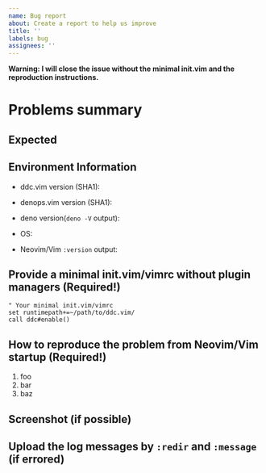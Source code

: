 ```yaml
---
name: Bug report
about: Create a report to help us improve
title: ''
labels: bug
assignees: ''
---
```


**Warning: I will close the issue without the minimal init.vim and the
reproduction instructions.**

# Problems summary

## Expected

## Environment Information

- ddc.vim version (SHA1):

- denops.vim version (SHA1):

- deno version(`deno -V` output):

- OS:

- Neovim/Vim `:version` output:

## Provide a minimal init.vim/vimrc without plugin managers (Required!)

```vim
" Your minimal init.vim/vimrc
set runtimepath+=~/path/to/ddc.vim/
call ddc#enable()
```

## How to reproduce the problem from Neovim/Vim startup (Required!)

1. foo
2. bar
3. baz

## Screenshot (if possible)

## Upload the log messages by `:redir` and `:message` (if errored)
